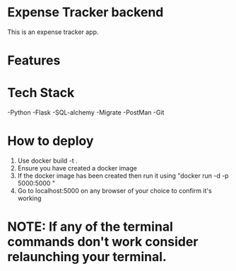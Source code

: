 # Expense Tracker backend 
This is an expense tracker app.

# Features


# Tech Stack 
-Python
-Flask
-SQL-alchemy 
-Migrate
-PostMan
-Git

# How to deploy 
1. Use docker build -t <name> .
2. Ensure you have created a docker image 
3. If the docker image has been created then run it using "docker run -d -p 5000:5000 <name of image you created>"
4. Go to localhost:5000 on any browser of your choice to confirm it's working

# NOTE: If any of the terminal commands don't work consider relaunching your terminal.